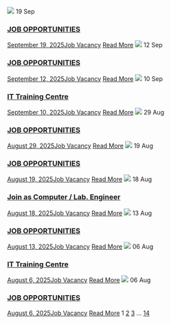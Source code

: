 [![](https://giki.edu.pk/wp-content/uploads/2025/09/admin-ad-september-2025-updated-newspaper-500x500.jpg)](https://giki.edu.pk/2025/09/19/job-opportunities-43/)
19
Sep
### [JOB OPPORTUNITIES](https://giki.edu.pk/2025/09/19/job-opportunities-43/)
[September 19, 2025](https://giki.edu.pk/2025/09/19/)[Job Vacancy](https://giki.edu.pk/job_vacancy/)
[Read More](https://giki.edu.pk/2025/09/19/job-opportunities-43/)
[![](https://giki.edu.pk/wp-content/uploads/2025/09/Adv-2025-09-12-144816-500x500.png)](https://giki.edu.pk/2025/09/12/job-opportunities-42/)
12
Sep
### [JOB OPPORTUNITIES](https://giki.edu.pk/2025/09/12/job-opportunities-42/)
[September 12, 2025](https://giki.edu.pk/2025/09/12/)[Job Vacancy](https://giki.edu.pk/job_vacancy/)
[Read More](https://giki.edu.pk/2025/09/12/job-opportunities-42/)
[![](https://giki.edu.pk/careers/)](https://giki.edu.pk/2025/09/10/it-training-centre-7/)
10
Sep
### [IT Training Centre](https://giki.edu.pk/2025/09/10/it-training-centre-7/)
[September 10, 2025](https://giki.edu.pk/2025/09/10/)[Job Vacancy](https://giki.edu.pk/job_vacancy/)
[Read More](https://giki.edu.pk/2025/09/10/it-training-centre-7/)
[![](https://giki.edu.pk/careers/)](https://giki.edu.pk/2025/08/29/job-opportunities-41/)
29
Aug
### [JOB OPPORTUNITIES](https://giki.edu.pk/2025/08/29/job-opportunities-41/)
[August 29, 2025](https://giki.edu.pk/2025/08/29/)[Job Vacancy](https://giki.edu.pk/job_vacancy/)
[Read More](https://giki.edu.pk/2025/08/29/job-opportunities-41/)
[![](https://giki.edu.pk/careers/)](https://giki.edu.pk/2025/08/19/job-opportunities-40/)
19
Aug
### [JOB OPPORTUNITIES](https://giki.edu.pk/2025/08/19/job-opportunities-40/)
[August 19, 2025](https://giki.edu.pk/2025/08/19/)[Job Vacancy](https://giki.edu.pk/job_vacancy/)
[Read More](https://giki.edu.pk/2025/08/19/job-opportunities-40/)
[![](https://giki.edu.pk/careers/)](https://giki.edu.pk/2025/08/18/join-as-computer-engineer-5/)
18
Aug
### [Join as Computer / Lab. Engineer](https://giki.edu.pk/2025/08/18/join-as-computer-engineer-5/)
[August 18, 2025](https://giki.edu.pk/2025/08/18/)[Job Vacancy](https://giki.edu.pk/job_vacancy/)
[Read More](https://giki.edu.pk/2025/08/18/join-as-computer-engineer-5/)
[![](https://giki.edu.pk/careers/)](https://giki.edu.pk/2025/08/13/job-opportunities-39/)
13
Aug
### [JOB OPPORTUNITIES](https://giki.edu.pk/2025/08/13/job-opportunities-39/)
[August 13, 2025](https://giki.edu.pk/2025/08/13/)[Job Vacancy](https://giki.edu.pk/job_vacancy/)
[Read More](https://giki.edu.pk/2025/08/13/job-opportunities-39/)
[![](https://giki.edu.pk/careers/)](https://giki.edu.pk/2025/08/06/it-training-centre-6/)
06
Aug
### [IT Training Centre](https://giki.edu.pk/2025/08/06/it-training-centre-6/)
[August 6, 2025](https://giki.edu.pk/2025/08/06/)[Job Vacancy](https://giki.edu.pk/job_vacancy/)
[Read More](https://giki.edu.pk/2025/08/06/it-training-centre-6/)
[![](https://giki.edu.pk/careers/)](https://giki.edu.pk/2025/08/06/job-opportunities-38/)
06
Aug
### [JOB OPPORTUNITIES](https://giki.edu.pk/2025/08/06/job-opportunities-38/)
[August 6, 2025](https://giki.edu.pk/2025/08/06/)[Job Vacancy](https://giki.edu.pk/job_vacancy/)
[Read More](https://giki.edu.pk/2025/08/06/job-opportunities-38/)
1 [2](https://giki.edu.pk/careers/page/2/) [3](https://giki.edu.pk/careers/page/3/) … [14](https://giki.edu.pk/careers/page/14/) [](https://giki.edu.pk/careers/page/2/)
